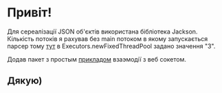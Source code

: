 # Привіт!

Для сереалізації JSON об'єктів використана бібліотека Jackson.
Кількість потоків я рахував без main потоком в якому запускається парсер тому [тут](https://github.com/vladRak/scrapingExample/blob/master/src/main/java/scraping/App.java) в Executors.newFixedThreadPool задано значення "3".

Додав пакет з простым [прикладом](https://github.com/vladRak/scrapingExample/tree/master/src/main/java/websocket) взаэмодії з веб сокетом. 

## Дякую)